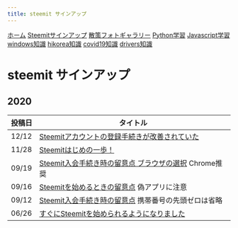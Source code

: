 ```yaml
---
title: steemit サインアップ
---
```


[ホーム](../) [Steemitサインアップ](./steemitsignup.html) [散策フォトギャラリー](./photogarally.html) [Python学習](./python.html) [Javascript学習](./javascript.html) [windows知識](./windowstips.html) [hikorea知識](./hikorea.html) [covid19知識](./covid19tips.html) [drivers知識](./driverslicense.html)

# steemit サインアップ

## 2020

|投稿日|タイトル|
|--|---|
|12/12|[Steemitアカウントの登録手続きが改善されていた](https://steemit.com/japanese/@yasu/4t27l6-steemit)|
|11/28|[Steemitはじめの一歩！](https://steemit.com/japanese/@yasu/7fuxcn-steemit)|
|09/19|[Steemit入会手続き時の留意点  ブラウザの選択](https://steemit.com/hive-101145/@yasu/4e8vth-steemit) Chrome推奨|
|09/16|[Steemitを始めるときの留意点](https://steemit.com/hive-101145/@yasu/6bbbkx-steemit) 偽アプリに注意|
|09/12|[Steemit入会手続き時の留意点](https://steemit.com/hive-101145/@yasu/4d2m7b-steemit) 携帯番号の先頭ゼロは省略|
|06/26|[すぐにSteemitを始められるようになりました](https://steemit.com/hive-101145/@yasu/4jw6lw-steemit)|

